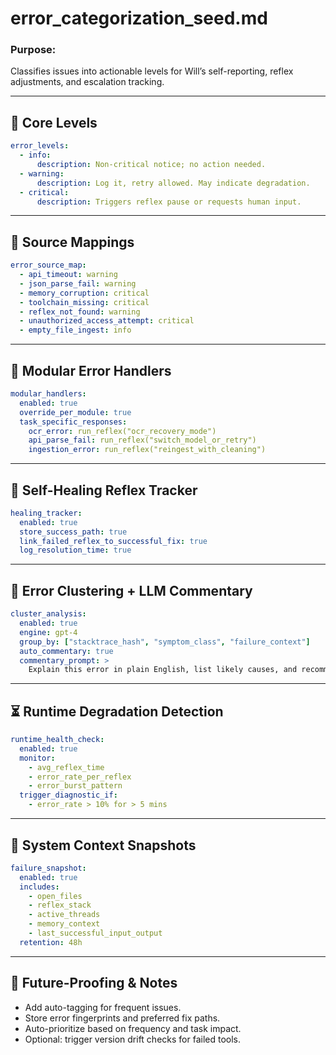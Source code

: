 # error_categorization_seed.md

### Purpose:
Classifies issues into actionable levels for Will’s self-reporting, reflex adjustments, and escalation tracking.

---

## 🔧 Core Levels

```yaml
error_levels:
  - info:
      description: Non-critical notice; no action needed.
  - warning:
      description: Log it, retry allowed. May indicate degradation.
  - critical:
      description: Triggers reflex pause or requests human input.
```

---

## 🧭 Source Mappings

```yaml
error_source_map:
  - api_timeout: warning
  - json_parse_fail: warning
  - memory_corruption: critical
  - toolchain_missing: critical
  - reflex_not_found: warning
  - unauthorized_access_attempt: critical
  - empty_file_ingest: info
```

---

## 🧩 Modular Error Handlers

```yaml
modular_handlers:
  enabled: true
  override_per_module: true
  task_specific_responses:
    ocr_error: run_reflex("ocr_recovery_mode")
    api_parse_fail: run_reflex("switch_model_or_retry")
    ingestion_error: run_reflex("reingest_with_cleaning")
```

---

## 🔄 Self-Healing Reflex Tracker

```yaml
healing_tracker:
  enabled: true
  store_success_path: true
  link_failed_reflex_to_successful_fix: true
  log_resolution_time: true
```

---

## 🧬 Error Clustering + LLM Commentary

```yaml
cluster_analysis:
  enabled: true
  engine: gpt-4
  group_by: ["stacktrace_hash", "symptom_class", "failure_context"]
  auto_commentary: true
  commentary_prompt: >
    Explain this error in plain English, list likely causes, and recommend 2 fixes.
```

---

## ⏳ Runtime Degradation Detection

```yaml
runtime_health_check:
  enabled: true
  monitor:
    - avg_reflex_time
    - error_rate_per_reflex
    - error_burst_pattern
  trigger_diagnostic_if:
    - error_rate > 10% for > 5 mins
```

---

## 🧰 System Context Snapshots

```yaml
failure_snapshot:
  enabled: true
  includes:
    - open_files
    - reflex_stack
    - active_threads
    - memory_context
    - last_successful_input_output
  retention: 48h
```

---

## 📁 Future-Proofing & Notes

- Add auto-tagging for frequent issues.
- Store error fingerprints and preferred fix paths.
- Auto-prioritize based on frequency and task impact.
- Optional: trigger version drift checks for failed tools.

